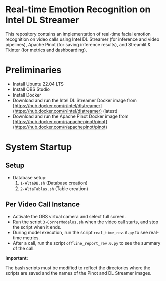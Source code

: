 # Real-time Emotion Recognition on Intel DL Streamer

This repository contains an implementation of real-time facial emotion recognition on video calls using Intel DL Streamer (for inference and video pipelines), Apache Pinot (for saving inference results), and Streamlit & Tkinter (for metrics and dashboarding).

# Preliminaries

* Install Ubuntu 22.04 LTS
* Install OBS Studio
* Install Docker
* Download and run the Intel DL Streamer Docker image from [https://hub.docker.com/r/intel/dlstreamer](https://hub.docker.com/r/intel/dlstreamer) (latest)
* Download and run the Apache Pinot Docker image from [https://hub.docker.com/r/apachepinot/pinot](https://hub.docker.com/r/apachepinot/pinot)

# System Startup

## Setup

* Database setup:
    1.  `1-AltaDB.sh` (Database creation)
    2.  `2-AltaTablas.sh` (Table creation)

## Per Video Call Instance

* Activate the OBS virtual camera and select full screen.
* Run the script `3-CorrerModelos.sh` when the video call starts, and stop the script when it ends.
* During model execution, run the script `real_time_rev.0.py` to see real-time metrics.
* After a call, run the script `offline_report_rev.0.py` to see the summary of the call.

**Important:**

The bash scripts must be modified to reflect the directories where the scripts are saved and the names of the Pinot and DL Streamer images.

